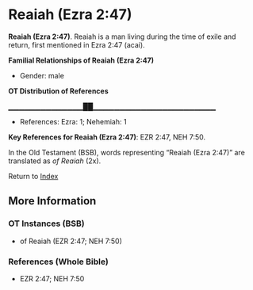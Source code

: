 # Reaiah (Ezra 2:47)
**Reaiah (Ezra 2:47)**. 
Reaiah is a man living during the time of exile and return, first mentioned in Ezra 2:47 (acai). 




**Familial Relationships of Reaiah (Ezra 2:47)**


* Gender: male


**OT Distribution of References**

▁▁▁▁▁▁▁▁▁▁▁▁▁▁██▁▁▁▁▁▁▁▁▁▁▁▁▁▁▁▁▁▁▁▁▁▁▁
* References: Ezra: 1; Nehemiah: 1



**Key References for Reaiah (Ezra 2:47)**: 
EZR 2:47, NEH 7:50. 


In the Old Testament (BSB), words representing “Reaiah (Ezra 2:47)” are translated as 
*of Reaiah* (2x). 




Return to [Index](00-Index.md)

## More Information

### OT Instances (BSB)

* of Reaiah (EZR 2:47; NEH 7:50)



### References (Whole Bible)

* EZR 2:47; NEH 7:50




